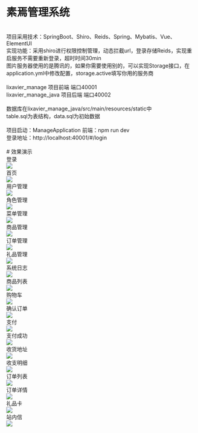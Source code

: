 # 素焉管理系统
<br>
项目采用技术：SpringBoot、Shiro、Reids、Spring、Mybatis、Vue、ElementUI
<br>
实现功能：采用shiro进行权限控制管理，动态拦截url，登录存储Reids，实现重启服务不需要重新登录，超时时间30min
<br>
图片服务器使用的是腾讯的，如果你需要使用别的，可以实现Storage接口，在application.yml中修改配置，storage.active填写你用的服务商
<br>
<br>
lixavier_manage 项目前端 端口40001
<br>
lixavier_manage_java  项目后端 端口40002
<br>
<br>
数据库在lixavier_manage_java/src/main/resources/static中
<br>
table.sql为表结构，data.sql为初始数据
<br>
<br>
项目启动：ManageApplication
前端：npm run dev
<br>
登录地址：http://localhost:40001/#/login
<br>
<br>
# 效果演示
<br>
登录
<br>
<img src="https://github.com/lixaviers/suyan-shiro/blob/master/lixavier_manage_java/img/%E7%99%BB%E5%BD%95.png" />
<br>
首页
<br>
<img src="https://github.com/lixaviers/suyan-shiro/blob/master/lixavier_manage_java/img/%E9%A6%96%E9%A1%B5.png" />
<br>
用户管理
<br>
<img src="https://github.com/lixaviers/suyan-shiro/blob/master/lixavier_manage_java/img/%E7%94%A8%E6%88%B7%E7%AE%A1%E7%90%86.png" />
<br>
角色管理
<br>
<img src="https://github.com/lixaviers/suyan-shiro/blob/master/lixavier_manage_java/img/%E8%A7%92%E8%89%B2%E7%AE%A1%E7%90%86.png" />
<br>
菜单管理
<br>
<img src="https://github.com/lixaviers/suyan-shiro/blob/master/lixavier_manage_java/img/%E8%8F%9C%E5%8D%95%E7%AE%A1%E7%90%86.png" />
<br>
商品管理
<br>
<img src="https://github.com/lixaviers/suyan-shiro/blob/master/lixavier_manage_java/img/%E5%95%86%E5%93%81%E7%AE%A1%E7%90%86.png" />
<br>
订单管理
<br>
<img src="https://github.com/lixaviers/suyan-shiro/blob/master/lixavier_manage_java/img/%E8%AE%A2%E5%8D%95%E7%AE%A1%E7%90%86.png" />
<br>
礼品管理
<br>
<img src="https://github.com/lixaviers/suyan-shiro/blob/master/lixavier_manage_java/img/%E7%A4%BC%E5%93%81%E7%AE%A1%E7%90%86.png" />
<br>
系统日志
<br>
<img src="https://github.com/lixaviers/suyan-shiro/blob/master/lixavier_manage_java/img/%E7%B3%BB%E7%BB%9F%E6%97%A5%E5%BF%97.png" />
<br>
商品列表
<br>
<img src="https://github.com/lixaviers/suyan-shiro/blob/master/lixavier_manage_java/img/%E5%95%86%E5%93%81%E5%88%97%E8%A1%A8.png" />
<br>
购物车
<br>
<img src="https://github.com/lixaviers/suyan-shiro/blob/master/lixavier_manage_java/img/%E8%B4%AD%E7%89%A9%E8%BD%A6.png" />
<br>
确认订单
<br>
<img src="https://github.com/lixaviers/suyan-shiro/blob/master/lixavier_manage_java/img/%E7%A1%AE%E8%AE%A4%E8%AE%A2%E5%8D%95.png" />
<br>
支付
<br>
<img src="https://github.com/lixaviers/suyan-shiro/blob/master/lixavier_manage_java/img/%E8%AE%A2%E5%8D%95%E6%94%AF%E4%BB%98.png" />
<br>
支付成功
<br>
<img src="https://github.com/lixaviers/suyan-shiro/blob/master/lixavier_manage_java/img/%E6%94%AF%E4%BB%98%E6%88%90%E5%8A%9F.png" />
<br>
收货地址
<br>
<img src="https://github.com/lixaviers/suyan-shiro/blob/master/lixavier_manage_java/img/%E6%94%B6%E8%B4%A7%E5%9C%B0%E5%9D%80.png" />
<br>
收支明细
<br>
<img src="https://github.com/lixaviers/suyan-shiro/blob/master/lixavier_manage_java/img/%E6%94%B6%E6%94%AF%E6%98%8E%E7%BB%86.png" />
<br>
订单列表
<br>
<img src="https://github.com/lixaviers/suyan-shiro/blob/master/lixavier_manage_java/img/%E8%AE%A2%E5%8D%95%E5%88%97%E8%A1%A8.png" />
<br>
订单详情
<br>
<img src="https://github.com/lixaviers/suyan-shiro/blob/master/lixavier_manage_java/img/%E8%AE%A2%E5%8D%95%E8%AF%A6%E6%83%85.png" />
<br>
礼品卡
<br>
<img src="https://github.com/lixaviers/suyan-shiro/blob/master/lixavier_manage_java/img/%E7%A4%BC%E5%93%81%E5%8D%A1.png" />
<br>
站内信
<br>
<img src="https://github.com/lixaviers/suyan-shiro/blob/master/lixavier_manage_java/img/%E7%AB%99%E5%86%85%E4%BF%A1.png" />
<br>
<br>
<br>
<br>
<br>
<br>
<br>
